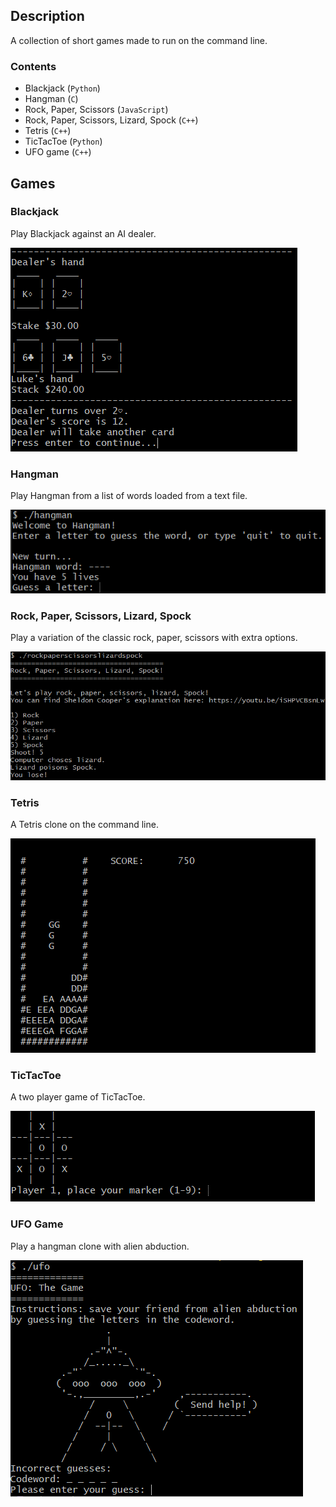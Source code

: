 ## Description

A collection of short games made to run on the command line.

### Contents
- Blackjack (`Python`)
- Hangman (`C`)
- Rock, Paper, Scissors (`JavaScript`)
- Rock, Paper, Scissors, Lizard, Spock (`C++`)
- Tetris (`C++`)
- TicTacToe (`Python`)
- UFO game (`C++`)

## Games

### Blackjack
Play Blackjack against an AI dealer.

![](blackjack.png)

### Hangman
Play Hangman from a list of words loaded from a text file.

![](hangman.png)

### Rock, Paper, Scissors, Lizard, Spock
Play a variation of the classic rock, paper, scissors with extra options.

![](spock.png)

### Tetris
A Tetris clone on the command line.

![](tetris.png)

### TicTacToe
A two player game of TicTacToe.

![](tictactoe.png)

### UFO Game
Play a hangman clone with alien abduction.

![](ufo.png)
